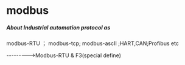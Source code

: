 # modbus
##### About Industrial automation protocol  as 

modbus-RTU ； modbus-tcp; modbus-ascII ;HART,CAN;Profibus etc

--------->Modbus-RTU  & F3(special define)



